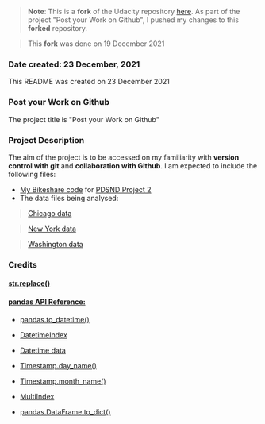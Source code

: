 >**Note**: This is a **fork** of the Udacity repository [here](https://github.com/udacity/pdsnd_github). As part of the project "Post your Work on Github", I pushed my changes to this **forked** repository.

>This **fork** was done on 19 December 2021

### Date created: 23 December, 2021
This README was created on 23 December 2021

### Post your Work on Github
The project title is "Post your Work on Github"

### Project Description
The aim of the project is to be accessed on my familiarity with **version control with git** and **collaboration with Github**.
I am expected to include the following files:
- [My Bikeshare code](./bikeshare_2.py) for [PDSND Project 2]()
- The data files being analysed:
>    [Chicago data](https://www.divvybikes.com/system-data)

>    [New York data](https://www.citibikenyc.com/system-data)

>    [Washington data](https://www.capitalbikeshare.com/system-data)

### Credits

#### [str.replace()](https://docs.python.org/3/library/stdtypes.html#str.replace)

#### [pandas API Reference:](https://pandas.pydata.org/pandas-docs/stable/reference/index.html)

- [pandas.to_datetime()](https://pandas.pydata.org/pandas-docs/stable/reference/api/pandas.to_datetime.html)

- [DatetimeIndex](https://pandas.pydata.org/pandas-docs/stable/reference/indexing.html#datetimeindex)
    
- [Datetime data](https://pandas.pydata.org/pandas-docs/stable/reference/arrays.html#datetime-data)

- [Timestamp.day_name()](https://pandas.pydata.org/pandas-docs/stable/reference/api/pandas.Timestamp.day_name.html#pandas.Timestamp.day_name)

- [Timestamp.month_name()](https://pandas.pydata.org/pandas-docs/stable/reference/api/pandas.Timestamp.month_name.html#pandas.Timestamp.month_name)

- [MultiIndex](https://pandas.pydata.org/pandas-docs/stable/reference/indexing.html#multiindex)

- [pandas.DataFrame.to_dict()](https://pandas.pydata.org/docs/reference/api/pandas.DataFrame.to_dict.html)
